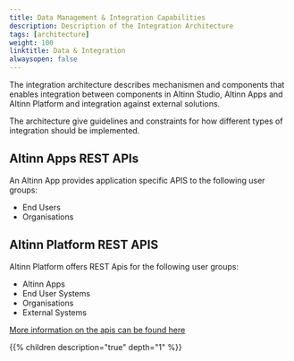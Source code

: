 ```yaml
---
title: Data Management & Integration Capabilities
description: Description of the Integration Architecture
tags: [architecture]
weight: 100
linktitle: Data & Integration
alwaysopen: false
---
```


The integration architecture describes mechanismen and components that enables integration between components in 
Altinn Studio, Altinn Apps and Altinn Platform and integration against external solutions.

The architecture give guidelines and constraints for how different types of integration should be implemented.

## Altinn Apps REST APIs

An Altinn App provides application specific APIS to the following user groups:

* End Users
* Organisations

## Altinn Platform REST APIS

Altinn Platform offers REST Apis for the following user groups: 

* Altinn Apps
* End User Systems
* Organisations
* External Systems

[More information on the apis can be found here](/content/teknologi/altinnstudio/altinn-api)

{{% children description="true" depth="1" %}}
